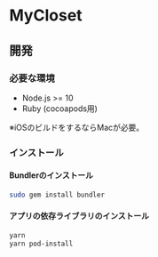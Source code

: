 # MyCloset

## 開発

### 必要な環境

- Node.js >= 10
- Ruby (cocoapods用)

※iOSのビルドをするならMacが必要。

### インストール

#### Bundlerのインストール

```sh
sudo gem install bundler
```

#### アプリの依存ライブラリのインストール

```sh
yarn
yarn pod-install
```
